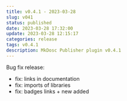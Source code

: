 ```yaml
---
title: v0.4.1 - 2023-03-28
slug: v041
status: published
date: 2023-03-28 17:32:00
update: 2023-03-28 12:15:17
categories: release
tags: v0.4.1
description: MkDosc Publisher plugin v0.4.1
---
```


Bug fix release:

- fix: links in documentation
- fix: imports of libraries
- fix: badges links + new added
